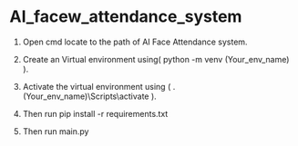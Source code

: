 # AI_facew_attendance_system

1) Open cmd locate to the path of AI Face Attendance system.

2) Create an Virtual environment using( python -m venv (Your_env_name) ).

3) Activate the virtual environment using ( .\(Your_env_name)\Scripts\activate ).

4) Then run pip install -r requirements.txt

5) Then run main.py

